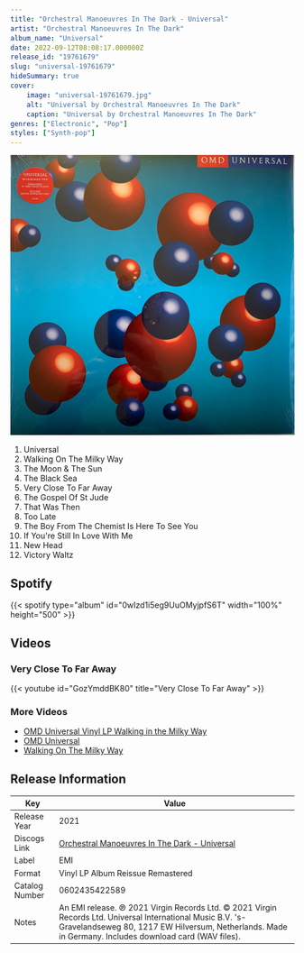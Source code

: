 ```yaml
---
title: "Orchestral Manoeuvres In The Dark - Universal"
artist: "Orchestral Manoeuvres In The Dark"
album_name: "Universal"
date: 2022-09-12T08:08:17.000000Z
release_id: "19761679"
slug: "universal-19761679"
hideSummary: true
cover:
    image: "universal-19761679.jpg"
    alt: "Universal by Orchestral Manoeuvres In The Dark"
    caption: "Universal by Orchestral Manoeuvres In The Dark"
genres: ["Electronic", "Pop"]
styles: ["Synth-pop"]
---
```


![Universal by Orchestral Manoeuvres In The Dark](universal-19761679.jpg)

<!-- section break -->

1. Universal
2. Walking On The Milky Way
3. The Moon & The Sun
4. The Black Sea
5. Very Close To Far Away
6. The Gospel Of St Jude
7. That Was Then
8. Too Late
9. The Boy From The Chemist Is Here To See You
10. If You're Still In Love With Me
11. New Head
12. Victory Waltz

<!-- section break -->


## Spotify
{{< spotify type="album" id="0wIzd1i5eg9UuOMyjpfS6T" width="100%" height="500" >}}



## Videos
### Very Close To Far Away
{{< youtube id="GozYmddBK80" title="Very Close To Far Away" >}}<br>

### More Videos

- [OMD Universal Vinyl LP Walking in the Milky Way](https://www.youtube.com/watch?v=LdF4ejCuzTk)
- [OMD Universal](https://www.youtube.com/watch?v=Knp3eCjGbQI)
- [Walking On The Milky Way](https://www.youtube.com/watch?v=GeXNQqlyMfw)


## Release Information
|  Key           | Value                                                |
| ---------------| ---------------------------------------------------- |
| Release Year   | 2021                                   |
| Discogs Link   | [Orchestral Manoeuvres In The Dark - Universal](https://www.discogs.com/release/19761679-OMD-Universal) |
| Label          | EMI |
| Format         | Vinyl LP Album Reissue Remastered |
| Catalog Number | 0602435422589 |
| Notes | An EMI release. ℗ 2021 Virgin Records Ltd. © 2021 Virgin Records Ltd. Universal International Music B.V. 's-Gravelandseweg 80, 1217 EW Hilversum, Netherlands. Made in Germany. Includes download card (WAV files). |